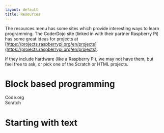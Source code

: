 ```yaml
---
layout: default
title: Resources
---
```


The resources menu has some sites which provide interesting ways to learn programming.  The CoderDojo site (linked in with their partner Raspberry Pi) has some great ideas for projects at [https://projects.raspberrypi.org/en/projects](https://projects.raspberrypi.org/en/projects).

If they include hardware (like a Raspberry Pi), we may not have them, but feel free to ask, or pick one of the Scratch or HTML projects.

# Block based programming
Code.org  
Scratch

# Starting with text
